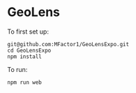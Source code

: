 # GeoLens
To first set up:
```
git@github.com:MFactor1/GeoLensExpo.git
cd GeoLensExpo
npm install
```
To run:
```
npm run web
```
